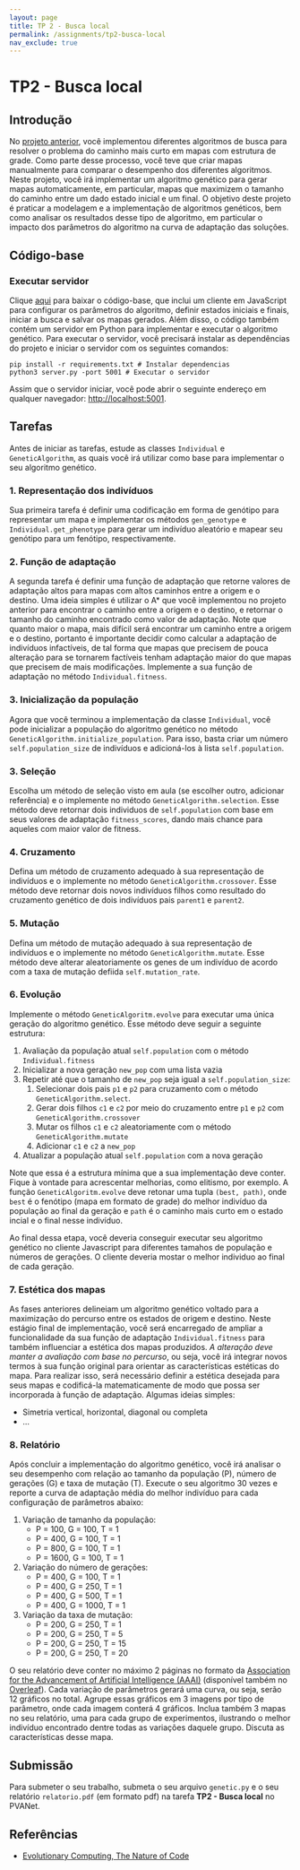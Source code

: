 ```yaml
---
layout: page
title: TP 2 - Busca local
permalink: /assignments/tp2-busca-local
nav_exclude: true
---
```


# TP2 - Busca local

## Introdução

No [projeto anterior](/assignments/tp1-busca), você implementou diferentes algoritmos de busca para resolver o problema do caminho mais curto em mapas com estrutura de grade. Como parte desse processo, você teve que criar mapas manualmente para comparar o desempenho dos diferentes algoritmos. Neste projeto, você irá implementar um algoritmo genético para gerar mapas automaticamente, em particular, mapas que maximizem o tamanho do caminho entre um dado estado inicial e um final. O objetivo deste projeto é praticar a modelagem e a implementação de algoritmos genéticos, bem como analisar os resultados desse tipo de algoritmo, em particular o impacto dos parâmetros do algoritmo na curva de adaptação das soluções.

## Código-base

### Executar servidor

Clique [aqui](/assets/code/tp2-busca-local.zip) para baixar o código-base, que inclui um cliente em JavaScript para configurar os parâmetros do algoritmo, definir estados iniciais e finais, iniciar a busca e salvar os mapas gerados. Além disso, o código também contém um servidor em Python para implementar e executar o algoritmo genético. Para executar o servidor, você precisará instalar as dependências do projeto e iniciar o servidor com os seguintes comandos:

```
pip install -r requirements.txt # Instalar dependencias
python3 server.py -port 5001 # Executar o servidor
```

Assim que o servidor iniciar, você pode abrir o seguinte endereço em qualquer navegador: [http://localhost:5001](http://localhost:5001).

## Tarefas

Antes de iniciar as tarefas, estude as classes `Individual` e `GeneticAlgorithm`, as quais você irá utilizar como base para implementar o seu algoritmo genético.

### 1. Representação dos indivíduos

Sua primeira tarefa é definir uma codificação em forma de genótipo para representar um mapa e implementar os métodos `gen_genotype` e `Individual.get_phenotype` para gerar um indivíduo aleatório e mapear seu genótipo para um fenótipo, respectivamente.

### 2. Função de adaptação

A segunda tarefa é definir uma função de adaptação que retorne valores de adaptação altos para mapas com altos caminhos entre a origem e o destino. Uma ideia simples é utilizar o A* que você implementou no projeto anterior para encontrar o caminho entre a origem e o destino, e retornar o tamanho do caminho encontrado como valor de adaptação. Note que quanto maior o mapa, mais difícil será encontrar um caminho entre a origem e o destino, portanto é importante decidir como calcular a adaptação de indivíduos infactíveis, de tal forma que mapas que precisem de pouca alteração para se tornarem factíveis tenham adaptação maior do que mapas que precisem de mais modificações. Implemente a sua função de adaptação no método `Individual.fitness`.

### 3. Inicialização da população

Agora que você terminou a implementação da classe `Individual`, você pode inicializar a população do algoritmo genético no método `GeneticAlgorithm.initialize_population`. Para isso, basta criar um número `self.population_size` de indivíduos e adicioná-los à lista `self.population`.

### 3. Seleção 

Escolha um método de seleção visto em aula (se escolher outro, adicionar referência) e o implemente no método `GeneticAlgorithm.selection`. Esse método deve retornar dois individuos de `self.population` com base em seus valores de adaptação `fitness_scores`, dando mais chance para aqueles com maior valor de fitness. 

### 4. Cruzamento

Defina um método de cruzamento adequado à sua representação de indivíduos e o implemente no método `GeneticAlgorithm.crossover`. Esse método deve retornar dois novos indivíduos filhos como resultado do cruzamento genético de dois indivíduos pais `parent1` e `parent2`. 

### 5. Mutação

Defina um método de mutação adequado à sua representação de indivíduos e o implemente no método `GeneticAlgorithm.mutate`. Esse método deve alterar aleatoriamente os genes de um indivíduo de acordo com a taxa de mutação defiida `self.mutation_rate`. 

### 6. Evolução 

Implemente o método `GeneticAlgoritm.evolve` para executar uma única geração do algoritmo genético. Esse método deve seguir a seguinte estrutura:

1. Avaliação da população atual `self.population` com o método `Individual.fitness`
2. Inicializar a nova geração `new_pop` com uma lista vazia
3. Repetir até que o tamanho de `new_pop` seja igual a `self.population_size`:
    1. Selecionar dois pais `p1` e `p2` para cruzamento com o método `GeneticAlgorithm.select`. 
    2. Gerar dois filhos `c1` e `c2` por meio do cruzamento entre `p1` e `p2` com `GeneticAlgorithm.crossover`
    3. Mutar os filhos `c1` e `c2` aleatoriamente com o método `GeneticAlgorithm.mutate`
    4. Adicionar `c1` e `c2` a `new_pop`
4. Atualizar a população atual `self.population` com a nova geração

Note que essa é a estrutura mínima que a sua implementação deve conter. Fique à vontade para acrescentar melhorias, como elitismo, por exemplo. A função `GeneticAlgoritm.evolve` deve retonar uma tupla `(best, path)`, onde `best` é o fenótipo (mapa em formato de grade) do melhor indivíduo da população ao final da geração e `path` é o caminho mais curto em o estado incial e o final nesse indivíduo. 

Ao final dessa etapa, você deveria conseguir executar seu algoritmo genético no cliente Javascript para diferentes tamahos de população e números de gerações. O cliente deveria mostar o melhor individuo ao final de cada geração.

### 7. Estética dos mapas

As fases anteriores delineiam um algoritmo genético voltado para a maximização do percurso entre os estados de origem e destino. Neste estágio final de implementação, você será encarregado de ampliar a funcionalidade da sua função de adaptação `Individual.fitness` para também influenciar a estética dos mapas produzidos. *A alteração deve manter a avaliação com base no percurso*, ou seja, você irá integrar novos termos à sua função original para orientar as características estéticas do mapa. Para realizar isso, será necessário definir a estética desejada para seus mapas e codificá-la matematicamente de modo que possa ser incorporada à função de adaptação. Algumas ideias simples:

- Simetria vertical, horizontal, diagonal ou completa
- ...  

### 8. Relatório

Após concluir a implementação do algoritmo genético, você irá analisar o seu desempenho com relação ao tamanho da população (P), número de gerações (G) e taxa de mutação (T). Execute o seu algoritmo 30 vezes e reporte a curva de adaptação média do melhor indivíduo para cada configuração de parâmetros abaixo:

1. Variação de tamanho da população:
    - P = 100, G = 100, T = 1
    - P = 400, G = 100, T = 1
    - P = 800, G = 100, T = 1
    - P = 1600, G = 100, T = 1
2. Variação do número de gerações:
    - P = 400, G = 100, T = 1
    - P = 400, G = 250, T = 1
    - P = 400, G = 500, T = 1
    - P = 400, G = 1000, T = 1
3. Variação da taxa de mutação:
    - P = 200, G = 250, T = 1
    - P = 200, G = 250, T = 5
    - P = 200, G = 250, T = 15
    - P = 200, G = 250, T = 20

O seu relatório deve conter no máximo 2 páginas no formato da [Association for the Advancement of Artificial Intelligence (AAAI)](https://aaai.org/authorkit24-2/) (disponível também no [Overleaf](https://www.overleaf.com/latex/templates/aaai-2023-author-kit/wxnmhzcrjbpc)). Cada variação de parâmetros gerará uma curva, ou seja, serão 12 gráficos no total. Agrupe essas gráficos em 3 imagens por tipo de parâmetro, onde cada imagem conterá 4 gráficos. Inclua também 3 mapas no seu relatório, uma para cada grupo de experimentos, ilustrando o melhor indivíduo encontrado dentre todas as variações daquele grupo. Discuta as características desse mapa. 

## Submissão

Para submeter o seu trabalho, submeta o seu arquivo `genetic.py` e o seu relatório `relatorio.pdf` (em formato pdf) na tarefa **TP2 - Busca local** no PVANet.

## Referências

- [Evolutionary Computing, The Nature of Code](https://natureofcode.com/genetic-algorithms/)